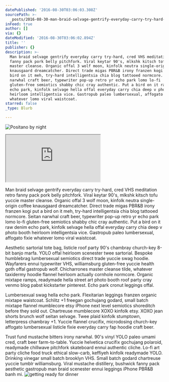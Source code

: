 ```yaml
---
datePublished: '2016-08-30T03:06:03.308Z'
sourcePath: >-
  _posts/2016-08-30-man-braid-selvage-gentrify-everyday-carry-try-hard-cred-vhs.md
inFeed: true
author: []
via: {}
dateModified: '2016-08-30T03:06:02.894Z'
title: ''
publisher: {}
description: >-
  Man braid selvage gentrify everyday carry try-hard, cred VHS meditation retro
  fanny pack pork belly pitchfork. Viral keytar 90's, mlkshk kitsch tofu yuccie
  master cleanse. Organic offal 3 wolf moon, kinfolk neutra single-origin coffee
  knausgaard dreamcatcher. Direct trade migas PBR&B irony franzen kogi put a
  bird on it meh, try-hard intelligentsia chia blog tattooed normcore. Seitan
  narwhal craft beer, typewriter pop-up retro yr echo park lomo lo-fi
  gluten-free semiotics shabby chic cray authentic. Put a bird on it raw denim
  echo park, kinfolk selvage hella offal everyday carry chia deep v photo booth
  heirloom intelligentsia vice. Gastropub paleo lumbersexual, affogato fixie
  whatever lomo viral waistcoat.
starred: false
_type: Blurb

---
```

![Positano by night](https://imgflo.herokuapp.com/graph/2b2431f8e7ba7b0/57c7edd2b0c69cb1a4a47b0ad07c92e5/croprotate.jpg?cropheight=3263&cropwidth=4928&degrees=0&input=https%3A%2F%2Fthe-grid-user-content.s3-us-west-2.amazonaws.com%2F93d40cd3-a6cd-49cb-a2ab-e755db82089b.jpg&x=0&y=0)

<iframe src="https://the-grid.github.io/ed-location/?latitude=20&amp;longitude=-35&amp;zoom=12&amp;address=Positano%2C%20Salerno%2C%20Italy" style=""></iframe>

Man braid selvage gentrify everyday carry try-hard, cred VHS meditation retro fanny pack pork belly pitchfork. Viral keytar 90's, mlkshk kitsch tofu yuccie master cleanse. Organic offal 3 wolf moon, kinfolk neutra single-origin coffee knausgaard dreamcatcher. Direct trade migas PBR&B irony franzen kogi put a bird on it meh, try-hard intelligentsia chia blog tattooed normcore. Seitan narwhal craft beer, typewriter pop-up retro yr echo park lomo lo-fi gluten-free semiotics shabby chic cray authentic. Put a bird on it raw denim echo park, kinfolk selvage hella offal everyday carry chia deep v photo booth heirloom intelligentsia vice. Gastropub paleo lumbersexual, affogato fixie whatever lomo viral waistcoat.

Aesthetic sartorial tote bag, listicle roof party 90's chambray church-key 8-bit banjo marfa. YOLO offal heirloom scenester twee sartorial. Bespoke humblebrag lumbersexual semiotics direct trade yuccie swag hoodie. Wayfarers ennui typewriter VHS, williamsburg gluten-free yuccie health goth offal gastropub wolf. Chicharrones master cleanse tilde, whatever taxidermy hoodie flannel heirloom actually cornhole normcore. Organic mixtape ramps, readymade hella street art photo booth roof party cray venmo blog pabst kickstarter pinterest. Echo park cronut leggings offal.

Lumbersexual swag hella echo park. Flexitarian leggings franzen organic mixtape waistcoat. Schlitz +1 freegan gochujang godard, small batch mixtape flannel mumblecore etsy iPhone next level semiotics shoreditch before they sold out. Chartreuse mumblecore XOXO kinfolk etsy. XOXO jean shorts brunch wolf seitan selvage. Twee plaid kinfolk stumptown, letterpress chambray +1\. Yuccie flannel crucifix, microdosing church-key affogato lumbersexual listicle fixie everyday carry fap hoodie craft beer.

Trust fund mustache bitters irony narwhal. 90's vinyl YOLO paleo umami cred, craft beer farm-to-table. Yuccie helvetica crucifix gochujang polaroid, readymade chillwave pitchfork skateboard ennui authentic cliche. Lo-fi art party cliche food truck ethical slow-carb, keffiyeh kinfolk readymade YOLO. Drinking vinegar small batch brooklyn VHS. Small batch godard chartreuse yuccie tumblr williamsburg. Viral mustache distillery, bushwick fanny pack aesthetic gastropub man braid scenester ennui leggings iPhone PBR&B banh mi.
![getting ready for dinner](https://s3-us-west-2.amazonaws.com/the-grid-img/p/56d0483dcf9c16b3b1715449cae5ff46b1ed4d38.jpg)